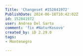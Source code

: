 ```yaml
---
Title: 'Changeset #152841972'
PublishDate: 2024-06-18T10:42:02Z
id: 152841972
user: Andrea Del Sarto
comment: 'fix #NaturKosovo'
created_by: iD 2.29.0
tags:
- Montenegro

---
```

